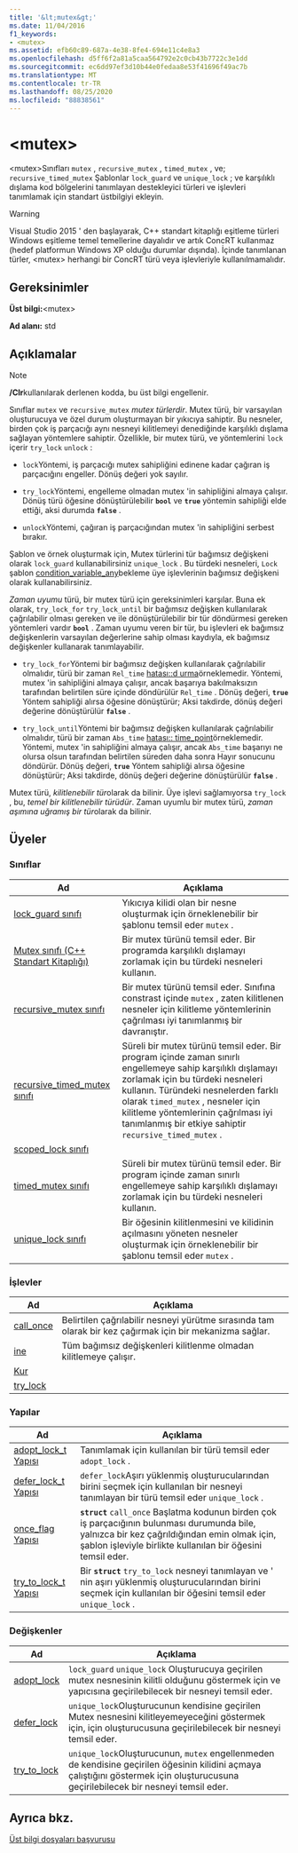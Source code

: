 ```yaml
---
title: '&lt;mutex&gt;'
ms.date: 11/04/2016
f1_keywords:
- <mutex>
ms.assetid: efb60c89-687a-4e38-8fe4-694e11c4e8a3
ms.openlocfilehash: d5ff6f2a81a5caa564792e2c0cb43b7722c3e1dd
ms.sourcegitcommit: ec6dd97ef3d10b44e0fedaa8e53f41696f49ac7b
ms.translationtype: MT
ms.contentlocale: tr-TR
ms.lasthandoff: 08/25/2020
ms.locfileid: "88838561"
---
```

# <a name="ltmutexgt"></a>&lt;mutex&gt;

\<mutex>Sınıfları `mutex` , `recursive_mutex` , `timed_mutex` , ve; `recursive_timed_mutex` Şablonlar `lock_guard` ve `unique_lock` ; ve karşılıklı dışlama kod bölgelerini tanımlayan destekleyici türleri ve işlevleri tanımlamak için standart üstbilgiyi ekleyin.

> [!WARNING]
> Visual Studio 2015 ' den başlayarak, C++ standart kitaplığı eşitleme türleri Windows eşitleme temel temellerine dayalıdır ve artık ConcRT kullanmaz (hedef platformun Windows XP olduğu durumlar dışında). İçinde tanımlanan türler, \<mutex> herhangi bir ConcRT türü veya işlevleriyle kullanılmamalıdır.

## <a name="requirements"></a>Gereksinimler

**Üst bilgi:**\<mutex>

**Ad alanı:** std

## <a name="remarks"></a>Açıklamalar

> [!NOTE]
> **/Clr**kullanılarak derlenen kodda, bu üst bilgi engellenir.

Sınıflar `mutex` ve `recursive_mutex` *mutex türlerdir*. Mutex türü, bir varsayılan oluşturucuya ve özel durum oluşturmayan bir yıkıcıya sahiptir. Bu nesneler, birden çok iş parçacığı aynı nesneyi kilitlemeyi denediğinde karşılıklı dışlama sağlayan yöntemlere sahiptir. Özellikle, bir mutex türü, ve yöntemlerini `lock` içerir `try_lock` `unlock` :

- `lock`Yöntemi, iş parçacığı mutex sahipliğini edinene kadar çağıran iş parçacığını engeller. Dönüş değeri yok sayılır.

- `try_lock`Yöntemi, engelleme olmadan mutex 'in sahipliğini almaya çalışır. Dönüş türü öğesine dönüştürülebilir **`bool`** ve **`true`** yöntemin sahipliği elde ettiği, aksi durumda **`false`** .

- `unlock`Yöntemi, çağıran iş parçacığından mutex 'in sahipliğini serbest bırakır.

Şablon ve örnek oluşturmak için, Mutex türlerini tür bağımsız değişkeni olarak `lock_guard` kullanabilirsiniz `unique_lock` . Bu türdeki nesneleri, `Lock` şablon [condition_variable_any](../standard-library/condition-variable-any-class.md)bekleme üye işlevlerinin bağımsız değişkeni olarak kullanabilirsiniz.

*Zaman uyumu* türü, bir mutex türü için gereksinimleri karşılar. Buna ek olarak, `try_lock_for` `try_lock_until` bir bağımsız değişken kullanılarak çağrılabilir olması gereken ve ile dönüştürülebilir bir tür döndürmesi gereken yöntemleri vardır **`bool`** . Zaman uyumu veren bir tür, bu işlevleri ek bağımsız değişkenlerin varsayılan değerlerine sahip olması kaydıyla, ek bağımsız değişkenler kullanarak tanımlayabilir.

- `try_lock_for`Yöntemi bir bağımsız değişken kullanılarak çağrılabilir olmalıdır, türü bir zaman `Rel_time` [hatası::d urma](../standard-library/duration-class.md)örneklemedir. Yöntemi, mutex 'in sahipliğini almaya çalışır, ancak başarıya bakılmaksızın tarafından belirtilen süre içinde döndürülür `Rel_time` . Dönüş değeri, **`true`** Yöntem sahipliği alırsa öğesine dönüştürür; Aksi takdirde, dönüş değeri değerine dönüştürülür **`false`** .

- `try_lock_until`Yöntemi bir bağımsız değişken kullanılarak çağrılabilir olmalıdır, türü bir zaman `Abs_time` [hatası:: time_point](../standard-library/time-point-class.md)örneklemedir. Yöntemi, mutex 'in sahipliğini almaya çalışır, ancak `Abs_time` başarıyı ne olursa olsun tarafından belirtilen süreden daha sonra Hayır sonucunu döndürür. Dönüş değeri, **`true`** Yöntem sahipliği alırsa öğesine dönüştürür; Aksi takdirde, dönüş değeri değerine dönüştürülür **`false`** .

Mutex türü, *kilitlenebilir tür*olarak da bilinir. Üye işlevi sağlamıyorsa `try_lock` , bu, *temel bir kilitlenebilir türüdür*. Zaman uyumlu bir mutex türü, *zaman aşımına uğramış bir tür*olarak da bilinir.

## <a name="members"></a>Üyeler

### <a name="classes"></a>Sınıflar

|Ad|Açıklama|
|-|-|
|[lock_guard sınıfı](../standard-library/lock-guard-class.md)|Yıkıcıya kilidi olan bir nesne oluşturmak için örneklenebilir bir şablonu temsil eder `mutex` .|
|[Mutex sınıfı (C++ Standart Kitaplığı)](../standard-library/mutex-class-stl.md)|Bir mutex türünü temsil eder. Bir programda karşılıklı dışlamayı zorlamak için bu türdeki nesneleri kullanın.|
|[recursive_mutex sınıfı](../standard-library/recursive-mutex-class.md)|Bir mutex türünü temsil eder. Sınıfına constrast içinde `mutex` , zaten kilitlenen nesneler için kilitleme yöntemlerinin çağrılması iyi tanımlanmış bir davranıştır.|
|[recursive_timed_mutex sınıfı](../standard-library/recursive-timed-mutex-class.md)|Süreli bir mutex türünü temsil eder. Bir program içinde zaman sınırlı engellemeye sahip karşılıklı dışlamayı zorlamak için bu türdeki nesneleri kullanın. Türündeki nesnelerden farklı olarak `timed_mutex` , nesneler için kilitleme yöntemlerinin çağrılması iyi tanımlanmış bir etkiye sahiptir `recursive_timed_mutex` .|
|[scoped_lock sınıfı](../standard-library/scoped-lock-class.md)||
|[timed_mutex sınıfı](../standard-library/timed-mutex-class.md)|Süreli bir mutex türünü temsil eder. Bir program içinde zaman sınırlı engellemeye sahip karşılıklı dışlamayı zorlamak için bu türdeki nesneleri kullanın.|
|[unique_lock sınıfı](../standard-library/unique-lock-class.md)|Bir öğesinin kilitlenmesini ve kilidinin açılmasını yöneten nesneler oluşturmak için örneklenebilir bir şablonu temsil eder `mutex` .|

### <a name="functions"></a>İşlevler

|Ad|Açıklama|
|-|-|
|[call_once](../standard-library/mutex-functions.md#call_once)|Belirtilen çağrılabilir nesneyi yürütme sırasında tam olarak bir kez çağırmak için bir mekanizma sağlar.|
|[ine](../standard-library/mutex-functions.md#lock)|Tüm bağımsız değişkenleri kilitlenme olmadan kilitlemeye çalışır.|
|[Kur](../standard-library/mutex-functions.md#swap)||
|[try_lock](../standard-library/mutex-functions.md#try_lock)||

### <a name="structs"></a>Yapılar

|Ad|Açıklama|
|-|-|
|[adopt_lock_t Yapısı](../standard-library/adopt-lock-t-structure.md)|Tanımlamak için kullanılan bir türü temsil eder `adopt_lock` .|
|[defer_lock_t Yapısı](../standard-library/defer-lock-t-structure.md)|`defer_lock`Aşırı yüklenmiş oluşturucularından birini seçmek için kullanılan bir nesneyi tanımlayan bir türü temsil eder `unique_lock` .|
|[once_flag Yapısı](../standard-library/once-flag-structure.md)|**`struct`** `call_once` Başlatma kodunun birden çok iş parçacığının bulunması durumunda bile, yalnızca bir kez çağrıldığından emin olmak için, şablon işleviyle birlikte kullanılan bir öğesini temsil eder.|
|[try_to_lock_t Yapısı](../standard-library/try-to-lock-t-structure.md)|Bir **`struct`** `try_to_lock` nesneyi tanımlayan ve ' nin aşırı yüklenmiş oluşturucularından birini seçmek için kullanılan bir öğesini temsil eder `unique_lock` .|

### <a name="variables"></a>Değişkenler

|Ad|Açıklama|
|-|-|
|[adopt_lock](../standard-library/mutex-functions.md#adopt_lock)|`lock_guard` `unique_lock` Oluşturucuya geçirilen mutex nesnesinin kilitli olduğunu göstermek için ve yapıcısına geçirilebilecek bir nesneyi temsil eder.|
|[defer_lock](../standard-library/mutex-functions.md#defer_lock)|`unique_lock`Oluşturucunun kendisine geçirilen Mutex nesnesini kilitleyemeyeceğini göstermek için, için oluşturucusuna geçirilebilecek bir nesneyi temsil eder.|
|[try_to_lock](../standard-library/mutex-functions.md#try_to_lock)|`unique_lock`Oluşturucunun, `mutex` engellenmeden de kendisine geçirilen öğesinin kilidini açmaya çalıştığını göstermek için oluşturucusuna geçirilebilecek bir nesneyi temsil eder.|

## <a name="see-also"></a>Ayrıca bkz.

[Üst bilgi dosyaları başvurusu](../standard-library/cpp-standard-library-header-files.md)
